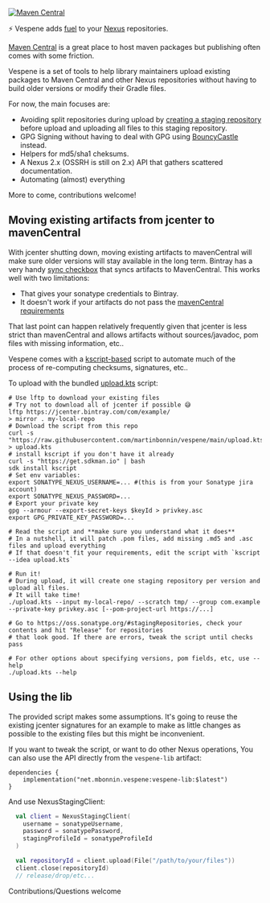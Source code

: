 [![Maven Central](https://img.shields.io/maven-central/v/net.mbonnin.vespene/vespene-cli)](https://repo1.maven.org/maven2/net/mbonnin/vespene)

⚡ Vespene adds [fuel](https://starcraft.fandom.com/wiki/Vespene_gas) to your [Nexus](https://www.sonatype.com/nexus/repository-oss) repositories.

[Maven Central](https://search.maven.org/) is a great place to host maven packages but publishing often comes with some friction. 

Vespene is a set of tools to help library maintainers upload existing packages to Maven Central and other Nexus repositories without having to build older versions or modify their Gradle files.

For now, the main focuses are:
* Avoiding split repositories during upload by [creating a staging repository](https://support.sonatype.com/hc/en-us/articles/213465868-Uploading-to-a-Staging-Repository-via-REST-API) before upload and uploading all files to this staging repository.
* GPG Signing without having to deal with GPG using [BouncyCastle](https://www.bouncycastle.org/) instead.  
* Helpers for md5/sha1 cheksums.
* A Nexus 2.x (OSSRH is still on 2.x) API that gathers scattered documentation. 
* Automating (almost) everything

More to come, contributions welcome!

## Moving existing artifacts from jcenter to mavenCentral

With jcenter shutting down, moving existing artifacts to mavenCentral will make sure older versions will stay available in the long term. Bintray has a very handy [sync checkbox](https://www.jfrog.com/confluence/display/BT/Syncing+with+Third-Party+Platforms) that syncs artifacts to MavenCentral. This works well with two limitations:

* That gives your sonatype credentials to Bintray.
* It doesn't work if your artifacts do not pass the [mavenCentral requirements](https://central.sonatype.org/pages/requirements.html)

That last point can happen relatively frequently given that jcenter is less strict than mavenCentral and allows artifacts without sources/javadoc, pom files with missing information, etc..

Vespene comes with a [kscript-based](https://github.com/holgerbrandl/kscript) script to automate much of the process of re-computing checksums, signatures, etc..

To upload with the bundled [upload.kts](upload.kts) script:

```shell
# Use lftp to download your existing files
# Try not to download all of jcenter if possible 😅
lftp https://jcenter.bintray.com/com/example/
> mirror . my-local-repo
# Download the script from this repo
curl -s "https://raw.githubusercontent.com/martinbonnin/vespene/main/upload.kts" > upload.kts
# install kscript if you don't have it already
curl -s "https://get.sdkman.io" | bash
sdk install kscript
# Set env variables: 
export SONATYPE_NEXUS_USERNAME=... #(this is from your Sonatype jira account)
export SONATYPE_NEXUS_PASSWORD=...
# Export your private key 
gpg --armour --export-secret-keys $keyId > privkey.asc
export GPG_PRIVATE_KEY_PASSWORD=...

# Read the script and **make sure you understand what it does**
# In a nutshell, it will patch .pom files, add missing .md5 and .asc files and upload everything 
# If that doesn't fit your requirements, edit the script with `kscript --idea upload.kts`

# Run it!
# During upload, it will create one staging repository per version and upload all files. 
# It will take time!
./upload.kts --input my-local-repo/ --scratch tmp/ --group com.example --private-key privkey.asc [--pom-project-url https://...]
 
# Go to https://oss.sonatype.org/#stagingRepositories, check your contents and hit "Release" for repositories 
# that look good. If there are errors, tweak the script until checks pass

# For other options about specifying versions, pom fields, etc, use --help
./upload.kts --help 
```

## Using the lib

The provided script makes some assumptions. It's going to reuse the existing jcenter signatures for an example to make as little changes as possible to the existing files but this might be inconvenient. 

If you want to tweak the script, or want to do other Nexus operations, You can also use the API directly from the `vespene-lib` artifact:

```
dependencies {
    implementation("net.mbonnin.vespene:vespene-lib:$latest")
}
```

And use NexusStagingClient:

```kotlin
  val client = NexusStagingClient(
    username = sonatypeUsername,
    password = sonatypePassword,
    stagingProfileId = sonatypeProfileId
  )

  val repositoryId = client.upload(File("/path/to/your/files"))
  client.close(repositoryId)
  // release/drop/etc...
```

Contributions/Questions welcome



